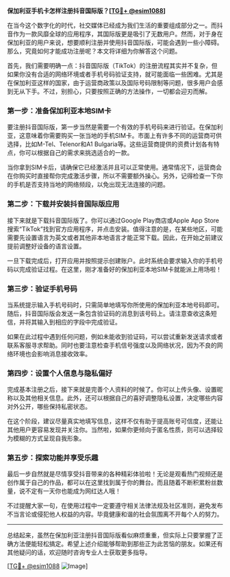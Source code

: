 **保加利亚手机卡怎样注册抖音国际版？[[TG💪+ @esim1088](https://t.me/s/esim1088)]**

在当今这个数字化的时代，社交媒体已经成为我们生活的重要组成部分之一。而抖音作为一款风靡全球的应用程序，其国际版更是吸引了无数用户。然而，对于身在保加利亚的用户来说，想要顺利注册并使用抖音国际版，可能会遇到一些小障碍。那么，究竟如何才能成功注册呢？本文将详细为你解答这个问题。

首先，我们需要明确一点：抖音国际版（TikTok）的注册流程其实并不复杂，但如果你没有合适的网络环境或者手机号码验证支持，就可能面临一些困难。尤其是在保加利亚这样的国家，由于运营商政策以及国际号码限制等问题，很多用户会感到无从下手。不过，别担心，只要按照正确的方法操作，一切都会迎刃而解。

### 第一步：准备保加利亚本地SIM卡

要注册抖音国际版，第一步当然是需要一个有效的手机号码来进行验证。在保加利亚，这意味着你需要购买一张当地的手机SIM卡。市面上有许多不同的运营商可供选择，比如M-Tel、Telenor和A1 Bulgaria等。这些运营商提供的资费计划各有特点，你可以根据自己的需求来挑选适合的一款。

当你拿到SIM卡后，请确保它已经激活并且可以正常使用。通常情况下，运营商会在你购买时直接帮你完成激活步骤，所以不需要额外操心。另外，记得检查一下你的手机是否支持当地的网络频段，以免出现无法连接的问题。

### 第二步：下载并安装抖音国际版应用

接下来就是下载抖音国际版了。你可以通过Google Play商店或Apple App Store搜索“TikTok”找到官方应用程序，并点击安装。值得注意的是，在某些地区，可能需要先设置语言为英文或者其他非本地语言才能正常下载。因此，在开始之前建议提前调整好设备的语言设置。

一旦下载完成后，打开应用并按照提示创建账户。此时系统会要求输入你的手机号码以完成验证过程。在这里，刚才准备好的保加利亚本地SIM卡就能派上用场啦！

### 第三步：验证手机号码

当系统提示输入手机号码时，只需简单地填写你所使用的保加利亚本地号码即可。随后，抖音国际版会发送一条包含验证码的消息到该号码上。请注意查收这条短信，并将其输入到相应的字段中完成验证。

如果在此过程中遇到任何问题，例如未能收到验证码，可以尝试重新发送请求或者联系客服寻求帮助。同时也要注意检查手机信号强度以及网络状况，因为不良的网络环境也会影响消息接收效率。

### 第四步：设置个人信息与隐私偏好

完成基本注册之后，接下来就是完善个人资料的时候了。你可以上传头像、设置昵称以及其他相关信息。此外，还可以根据自己的喜好调整隐私设置，决定哪些内容对外公开，哪些保持私密状态。

在这个阶段，建议尽量真实地填写信息，这样不仅有助于提高账号可信度，还能让其他用户更容易发现并关注你。当然啦，如果你更倾向于匿名性质，则可以选择较为模糊的方式呈现自我形象。

### 第五步：探索功能并享受乐趣

最后一步自然就是尽情享受抖音带来的各种精彩体验啦！无论是观看热门视频还是创作属于自己的作品，都可以在这里找到属于你的舞台。而且随着不断积累粉丝数量，说不定有一天你也能成为网红达人哦！

不过提醒大家一句，在使用过程中一定要遵守相关法律法规及社区准则，避免发布不当言论或侵犯他人权益的内容。毕竟健康和谐的社会氛围离不开每个人的努力。

---

总结起来，虽然在保加利亚注册抖音国际版看似麻烦重重，但实际上只要掌握了正确方法便能轻松搞定。希望上述介绍能够帮助到那些正为此苦恼的朋友。如果还有其他疑问的话，欢迎随时咨询专业人士获取更多指导。

[[TG💪+ @esim1088](https://t.me/s/esim1088) ![Image](https://i.postimg.cc/4NQfJmqS/Snipaste-2025-05-13-00-14-12.png)]